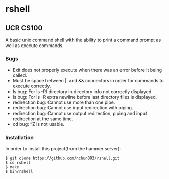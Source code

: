 # rshell
## UCR CS100

A basic unix command shell with the ability to print a command prompt as well as execute commands.

### Bugs

* Exit does not properly execute when there was an error before it being called.
* Must be space between || and && connectors in order for commands to execute correctly.
* ls bug: For ls -Rl directory in directory info not correctly displayed.
* ls bug: For ls -R extra newline before last directory files is displayed.
* redirection bug: Cannot use more than one pipe.
* redirection bug: Cannot use input redirection with piping.
* redirection bug: Cannot use output redirection, piping and input redirection at the same time.
* cd bug: ^Z is not usable. 

### Installation

In order to install this project(from the hammer server):
```
$ git clone https://github.com/nchun003/rshell.git
$ cd rshell
$ make
$ bin/rshell
```


